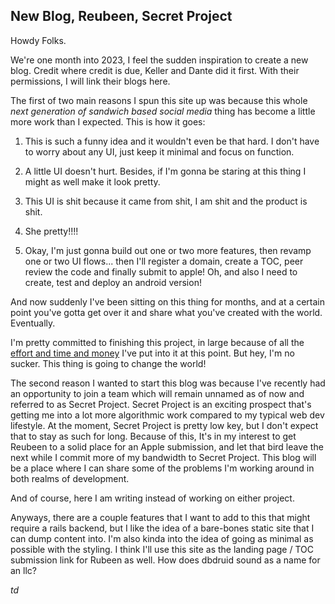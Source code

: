 ## New Blog, Reubeen, Secret Project

Howdy Folks.

We're one month into 2023, I feel the sudden inspiration to create a new blog. Credit where credit is due, Keller and Dante did it first. With their permissions, I will link their blogs here. 

The first of two main reasons I spun this site up was because this whole *next generation of sandwich based social media* thing has become a little more work than I expected. This is how it goes:

1. This is such a funny idea and it wouldn't even be that hard. I don't have to worry about any UI, just keep it minimal and focus on function. 

2. A little UI doesn't hurt. Besides, if I'm gonna be staring at this thing I might as well make it look pretty. 

3. This UI is shit because it came from shit, I am shit and the product is shit.

4. She pretty!!!!

5. Okay, I'm just gonna build out one or two more features, then revamp one or two UI flows... then I'll register a domain, create a TOC, peer review the code and finally submit to apple! Oh, and also I need to create, test and deploy an android version!

And now suddenly I've been sitting on this thing for months, and at a certain point you've gotta get over it and share what you've created with the world. Eventually. 


I'm pretty committed to finishing this project, in large because of all the [effort and time and money](https://www.grammarly.com/blog/sunk-cost-fallacy/#:~:text=Choosing%20to%20finish%20a%20boring,thousands%20of%20dollars%20training%20them.) I've put into it at this point. But hey, I'm no sucker. This thing is going to change the world! 


The second reason I wanted to start this blog was because I've recently had an opportunity to join a team which will remain unnamed as of now and referred to as Secret Project. Secret Project is an exciting prospect that's getting me into a lot more algorithmic work compared to my typical web dev lifestyle. At the moment, Secret Project is pretty low key, but I don't expect that to stay as such for long. Because of this, It's in my interest to get Reubeen to a solid place for an Apple submission, and let that bird leave the next while I commit more of my bandwidth to Secret Project. This blog will be a place where I can share some of the problems I'm working around in both realms of development. 

And of course, here I am writing instead of working on either project.


Anyways, there are a couple features that I want to add to this that might require a rails backend, but I like the idea of a bare-bones static site that I can dump content into. I'm also kinda into the idea of going as minimal as possible with the styling. I think I'll use this site as the landing page / TOC submission link for Rubeen as well. How does dbdruid sound as a name for an llc?

 
*td*


